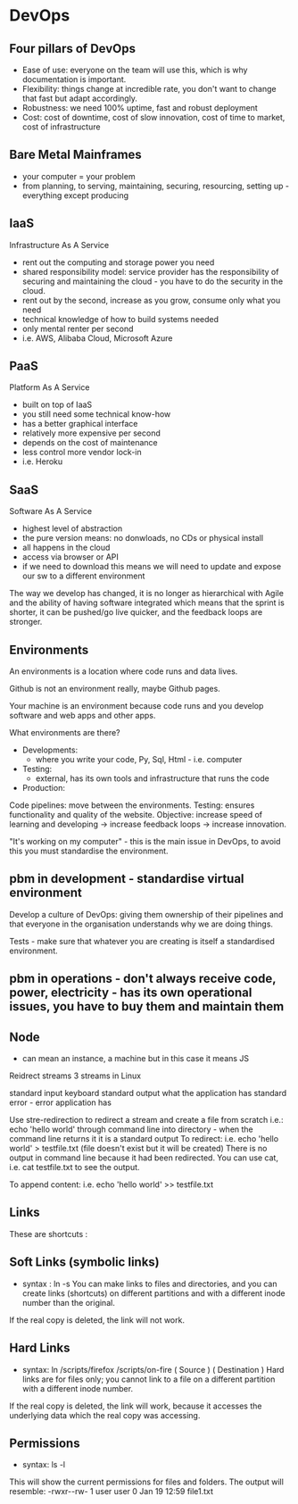 # DevOps

## Four pillars of DevOps
- Ease of use: everyone on the team will use this, which is why documentation is important.
- Flexibility: things change at incredible rate, you don't want to change that fast but adapt accordingly.
- Robustness: we need 100% uptime, fast and robust deployment
- Cost: cost of downtime, cost of slow innovation, cost of time to market, cost of infrastructure

## Bare Metal Mainframes
- your computer = your problem
- from planning, to serving, maintaining, securing, resourcing, setting up - everything except producing 

## IaaS
Infrastructure As A Service

- rent out the computing and storage power you need
- shared responsibility model: service provider has the responsibility of securing and maintaining the cloud - you have to do the security in the cloud. 
- rent out by the second, increase as you grow, consume only what you need
- technical knowledge of how to build systems needed
- only mental renter per second 
- i.e. AWS, Alibaba Cloud, Microsoft Azure

## PaaS
Platform As A Service

- built on top of IaaS
- you still need some technical know-how
- has a better graphical interface
- relatively more expensive per second
- depends on the cost of maintenance
- less control more vendor lock-in
- i.e. Heroku


## SaaS
Software As A Service

- highest level of abstraction
- the pure version means: no donwloads, no CDs or physical install
- all happens in the cloud
- access via browser or API
- if we need to download this means we will need to update and expose our sw to a different environment

The way we develop has changed, it is no longer as hierarchical with Agile and the ability of having software integrated which means that the sprint is shorter, it can be pushed/go live quicker, and the feedback loops are stronger.

## Environments
An environments is a location where code runs and data lives.

Github is not an environment really, maybe Github pages.

Your machine is an environment because code runs and you develop software and web apps and other apps.

What environments are there?
- Developments:
    - where you write your code, Py, Sql, Html - i.e. computer
- Testing:
  - external, has its own tools and infrastructure that runs the code
- Production:

Code pipelines: move between the environments.
Testing: ensures functionality and quality of the website.
Objective: increase speed of learning and developing -> increase feedback loops -> increase innovation.

"It's working on my computer" - this is the main issue in DevOps, to avoid this you must standardise the environment.


## pbm in development - standardise virtual environment
Develop a culture of DevOps: giving them ownership of their pipelines and that everyone in the organisation understands why we are doing things.

Tests - make sure that whatever you are creating is itself a standardised environment.

## pbm in operations - don't always receive code, power, electricity - has its own operational issues, you have to buy them and maintain them


## Node
- can mean an instance, a machine but in this case it means JS

Reidrect streams
3 streams in Linux

standard input keyboard
standard output what the application has
standard error - error application has

Use stre-redirection to redirect a stream and create a file from scratch
 i.e.: echo 'hello world' through command line into directory - when the command line returns it it is a standard output
To redirect:
i.e. echo 'hello world' > testfile.txt (file doesn't exist but it will be created)
There is no output in command line because it had been redirected.
You can use cat, i.e. cat testfile.txt to see the output.

To append content:
i.e. echo 'hello world' >> testfile.txt

## Links

These are shortcuts :

## Soft Links (symbolic links)
- syntax : ln -s
You can make links to files and directories, and you can create links (shortcuts) on different partitions and with a different inode number than the original.

If the real copy is deleted, the link will not work.

## Hard Links
- syntax: ln /scripts/firefox /scripts/on-fire
       ( Source )    ( Destination )
Hard links are for files only; you cannot link to a file on a different partition with a different inode number.

If the real copy is deleted, the link will work, because it accesses the underlying data which the real copy was accessing.

## Permissions

- syntax: ls -l

This will show the current permissions for files and folders.
The output will resemble:
-rwxr--rw- 1 user user 0 Jan 19 12:59 file1.txt
